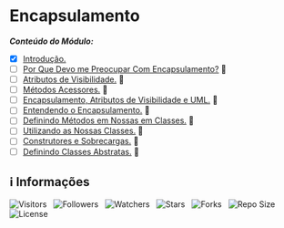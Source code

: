 <!-- Título -->
# Encapsulamento

***Conteúdo do Módulo:***

* [x] [Introdução.](https://github.com/Devsgeeknerd/cla-int-enc-log-ori-obj-com-bas)
* [ ] [Por Que Devo me Preocupar Com Encapsulamento?](https://github.com/Devsgeeknerd/cla-por-que-dev-pre-com-enc-enc-log-ori-obj-com-bas) &#128679;
* [ ] [Atributos de Visibilidade.](https://github.com/Devsgeeknerd/cla-atr-vis-enc-log-ori-obj-com-bas) &#128679;
* [ ] [Métodos Acessores.](http://github.com/Devsgeeknerd/cla-met-ace-enc-log-ori-obj-com-bas) &#128679;
* [ ] [Encapsulamento, Atributos de Visibilidade e UML.](https://github.com/Devsgeeknerd/cla-enc-atr-vis-uml-enc-log-ori-obj-com-bas) &#128679;
* [ ] [Entendendo o Encapsulamento.](https://github.com/Devsgeeknerd/cla-ent-enc-enc-log-ori-obj-com-bas) &#128679;
* [ ] [Definindo Métodos em Nossas em Classes.](https://github.com/Devsgeeknerd/cla-def-met-nos-cla-enc-log-ori-obj-com-bas) &#128679;
* [ ] [Utilizando as Nossas Classes.](https://github.com/Devsgeeknerd/cla-uti-nos-cla-enc-log-ori-obj-com-bas) &#128679;
* [ ] [Construtores e Sobrecargas.](https://github.com/Devsgeeknerd/cla-con-sob-enc-log-ori-obj-com-bas) &#128679;
* [ ] [Definindo Classes Abstratas.](https://github.com/Devsgeeknerd/cla-def-cla-abs-enc-log-ori-obj-com-bas) &#128679;

<!-- Informações -->
## &#8505; Informações

![Visitors](https://api.visitorbadge.io/api/visitors?path=Devsgeeknerd%2Fmod-enc-log-ori-obj-com-bas&label=Visitantes&labelColor=%23700070&labelStyle=none&countColor=%23000fff&style=plastic&color=%23ffffff "Total de Visitantes")
&nbsp;
![Followers](https://img.shields.io/github/followers/Devsgeeknerd?style=p&label=Seguidores&labelColor=800080&color=000fff "Total de Seguidores")
&nbsp;
![Watchers](https://img.shields.io/github/watchers/Devsgeeknerd/mod-enc-log-ori-obj-com-bas?style=p&label=Observadores&labelColor=800080&color=000fff "Total de Observadores")
&nbsp;
![Stars](https://img.shields.io/github/stars/Devsgeeknerd/mod-enc-log-ori-obj-com-bas?style=p&label=Estrelas&labelColor=800080&color=000fff "Total de Estrelas")
&nbsp;
![Forks](https://img.shields.io/github/forks/Devsgeeknerd/mod-enc-log-ori-obj-com-bas?style=p&label=Bifurcações&labelColor=800080&color=000fff "Total de Bifurcações")
&nbsp;
![Repo Size](https://img.shields.io/github/repo-size/Devsgeeknerd/mod-enc-log-ori-obj-com-bas?style=p&label=Tamanho&labelColor=800080&color=000fff "Tamanho do Repositório")
&nbsp;
![License](https://img.shields.io/github/license/Devsgeeknerd/mod-enc-log-ori-obj-com-bas?style=p&label=Licença&labelColor=800080&color=000fff "Licença do Repositório")

